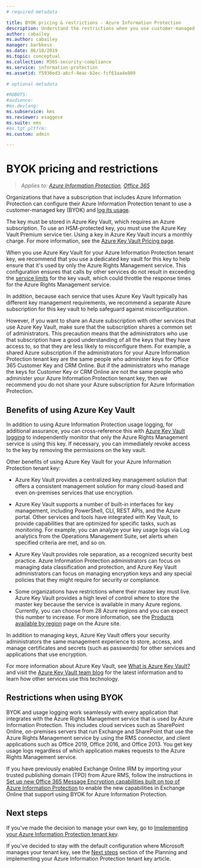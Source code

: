 ```yaml
---
# required metadata

title: BYOK pricing & restrictions - Azure Information Protection
description: Understand the restrictions when you use customer-managed keys (known as "bring your own key", or BYOK) with Azure Information Protection.
author: cabailey
ms.author: cabailey
manager: barbkess
ms.date: 06/18/2019
ms.topic: conceptual
ms.collection: M365-security-compliance
ms.service: information-protection
ms.assetid: f5930ed3-a6cf-4eac-b2ec-fcf63aa4e809

# optional metadata

#ROBOTS:
#audience:
#ms.devlang:
ms.subservice: kms
ms.reviewer: esaggese
ms.suite: ems
#ms.tgt_pltfrm:
ms.custom: admin

---
```


# BYOK pricing and restrictions

>*Applies to: [Azure Information Protection](https://azure.microsoft.com/pricing/details/information-protection), [Office 365](https://download.microsoft.com/download/E/C/F/ECF42E71-4EC0-48FF-AA00-577AC14D5B5C/Azure_Information_Protection_licensing_datasheet_EN-US.pdf)*


Organizations that have a subscription that includes Azure Information Protection can configure their Azure Information Protection tenant to use a customer-managed key (BYOK) and [log its usage](./log-analyze-usage.md). 

The key must be stored in Azure Key Vault, which requires an Azure subscription. To use an HSM-protected key, you must use the Azure Key Vault Premium service tier. Using a key in Azure Key Vault incurs a monthly charge. For more information, see the [Azure Key Vault Pricing page](https://azure.microsoft.com/pricing/details/key-vault/).

When you use Azure Key Vault for your Azure Information Protection tenant key, we recommend that you use a dedicated key vault for this key to help ensure that it's used by only the Azure Rights Management service. This configuration ensures that calls by other services do not result in exceeding the [service limits](/azure/key-vault/key-vault-service-limits) for the key vault, which could throttle the response times for the Azure Rights Management service.  

In addition, because each service that uses Azure Key Vault typically has different key management requirements, we recommend a separate Azure subscription for this key vault to help safeguard against misconfiguration. 

However, if you want to share an Azure subscription with other services that use Azure Key Vault, make sure that the subscription shares a common set of administrators. This precaution means that the administrators who use that subscription have a good understanding of all the keys that they have access to, so that they are less likely to misconfigure them. For example, a shared Azure subscription if the administrators for your Azure Information Protection tenant key are the same people who administer keys for Office 365 Customer Key and CRM Online. But if the administrators who manage the keys for Customer Key or CRM Online are not the same people who administer your Azure Information Protection tenant key, then we recommend you do not share your Azure subscription for Azure Information Protection.

## Benefits of using Azure Key Vault

In addition to using Azure Information Protection usage logging, for additional assurance, you can cross-reference this with [Azure Key Vault logging](/azure/key-vault/key-vault-logging) to independently monitor that only the Azure Rights Management service is using this key. If necessary, you can immediately revoke access to the key by removing the permissions on the key vault.

Other benefits of using Azure Key Vault for your Azure Information Protection tenant key:

- Azure Key Vault provides a centralized key management solution that offers a consistent management solution for many cloud-based and even on-premises services that use encryption.

- Azure Key Vault supports a number of built-in interfaces for key management, including PowerShell, CLI, REST APIs, and the Azure portal. Other services and tools have integrated with Key Vault, to provide capabilities that are optimized for specific tasks, such as monitoring. For example, you can analyze your key usage logs via Log analytics from the Operations Management Suite, set alerts when specified criteria are met, and so on.

- Azure Key Vault provides role separation, as a recognized security best practice. Azure Information Protection administrators can focus on managing data classification and protection, and Azure Key Vault administrators can focus on managing encryption keys and any special policies that they might require for security or compliance.

- Some organizations have restrictions where their master key must live. Azure Key Vault provides a high level of control where to store the master key because the service is available in many Azure regions. Currently, you can choose from 28 Azure regions and you can expect this number to increase. For more information, see the [Products available by region](https://azure.microsoft.com/regions/services/) page on the Azure site.

In addition to managing keys, Azure Key Vault offers your security administrators the same management experience to store, access, and manage certificates and secrets (such as passwords) for other services and applications that use encryption. 

For more information about Azure Key Vault, see [What is Azure Key Vault?](/azure/key-vault/key-vault-whatis) and visit the [Azure Key Vault team blog](https://blogs.technet.microsoft.com/kv/) for the latest information and to learn how other services use this technology.

## Restrictions when using BYOK

BYOK and usage logging work seamlessly with every application that integrates with the Azure Rights Management service that is used by Azure Information Protection. This includes cloud services such as SharePoint Online, on-premises servers that run Exchange and SharePoint that use the Azure Rights Management service by using the RMS connector, and client applications such as Office 2019, Office 2016, and Office 2013. You get key usage logs regardless of which application makes requests to the Azure Rights Management service.

If you have previously enabled Exchange Online IRM by importing your trusted publishing domain (TPD) from Azure RMS, follow the instructions in [Set up new Office 365 Message Encryption capabilities built on top of Azure Information Protection](https://support.office.com/article/7ff0c040-b25c-4378-9904-b1b50210d00e) to enable the new capabilities in Exchange Online that support using BYOK for Azure Information Protection.

## Next steps

If you've made the decision to manage your own key, go to [Implementing your Azure Information Protection tenant key](plan-implement-tenant-key.md#implementing-byok-for-your-azure-information-protection-tenant-key).

If you've decided to stay with the default configuration where Microsoft manages your tenant key, see the [Next steps](plan-implement-tenant-key.md#next-steps) section of the Planning and implementing your Azure Information Protection tenant key article.

